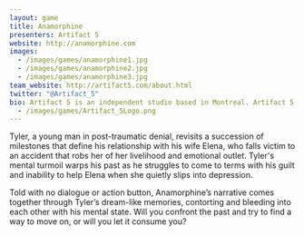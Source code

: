 ```yaml
---
layout: game
title: Anamorphine
presenters: Artifact 5
website: http://anamorphine.com
images:
  - /images/games/anamorphine1.jpg
  - /images/games/anamorphine2.jpg
  - /images/games/anamorphine3.jpg
team_website: http://artifact5.com/about.html
twitter: "@Artifact_5"
bio: Artifact 5 is an independent studio based in Montreal. Artifact 5 creates experiential and emotionally driven games by telling stories through mechanics.team_images:
  - /images/games/Artifact_5Logo.png
---
```

Tyler, a young man in post-traumatic denial, revisits a succession of milestones that define his relationship with his wife Elena, who falls victim to an accident that robs her of her livelihood and emotional outlet. Tyler's mental turmoil warps his past as he struggles to come to terms with his guilt and inability to help Elena when she quietly slips into depression.

Told with no dialogue or action button, Anamorphine’s narrative comes together through Tyler’s dream-like memories, contorting and bleeding into each other with his mental state. Will you confront the past and try to find a way to move on, or will you let it consume you?
